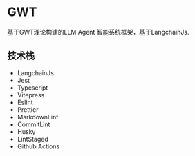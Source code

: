 # GWT

基于GWT理论构建的LLM Agent 智能系统框架，基于LangchainJs.

## 技术栈

- LangchainJs
- Jest
- Typescript
- Vitepress
- Eslint
- Prettier
- MarkdownLint
- CommitLint
- Husky
- LintStaged
- Github Actions
